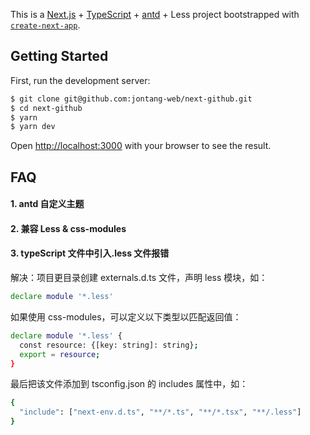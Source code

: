 This is a [Next.js](https://nextjs.org/) + [TypeScript](https://www.tslang.cn/docs/handbook/react-&-webpack.html) + [antd](https://ant.design/index-cn) + Less project bootstrapped with [`create-next-app`](https://github.com/vercel/next.js/tree/canary/packages/create-next-app).

## Getting Started

First, run the development server:

```bash
$ git clone git@github.com:jontang-web/next-github.git
$ cd next-github
$ yarn
$ yarn dev
```

Open [http://localhost:3000](http://localhost:3000) with your browser to see the result.

## FAQ

#### 1. antd 自定义主题

#### 2. 兼容 Less & css-modules

#### 3. typeScript 文件中引入.less 文件报错

解决：项目更目录创建 externals.d.ts 文件，声明 less 模块，如：

```bash
declare module '*.less'
```

如果使用 css-modules，可以定义以下类型以匹配返回值：

```bash
declare module '*.less' {
  const resource: {[key: string]: string};
  export = resource;
}
```

最后把该文件添加到 tsconfig.json 的 includes 属性中，如：

```bash
{
  "include": ["next-env.d.ts", "**/*.ts", "**/*.tsx", "**/.less"]
}
```
